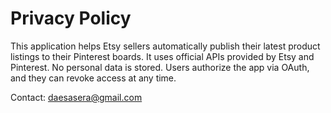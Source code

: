 # Privacy Policy

This application helps Etsy sellers automatically publish their latest product listings to their Pinterest boards. It uses official APIs provided by Etsy and Pinterest. No personal data is stored. Users authorize the app via OAuth, and they can revoke access at any time.

Contact: daesasera@gmail.com
